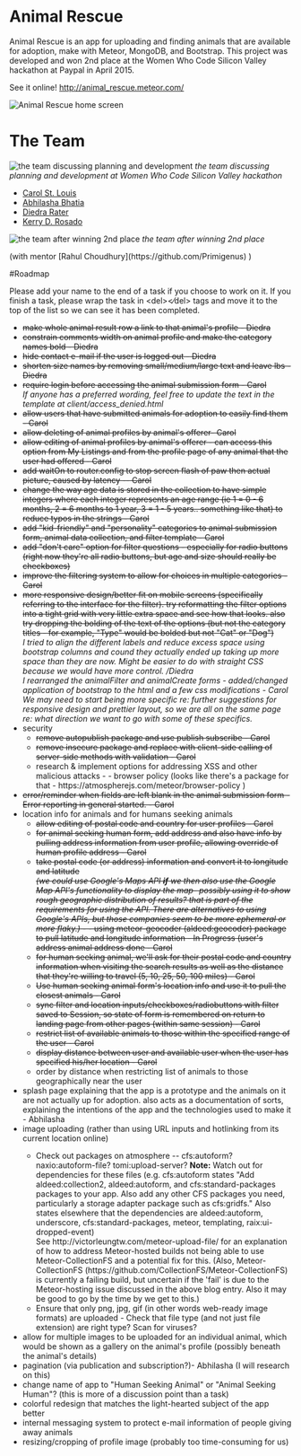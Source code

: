 # Animal Rescue

Animal Rescue is an app for uploading and finding animals that are available for adoption, make with Meteor, MongoDB, and Bootstrap. This project was developed and won 2nd place at the Women Who Code Silicon Valley hackathon at Paypal in April 2015. 

See it online! http://animal_rescue.meteor.com/

![Animal Rescue home screen](http://i132.photobucket.com/albums/q17/dierat/Screen%20Shot%202015-09-18%20at%206.08.01%20PM.png)


# The Team

![the team discussing planning and development](http://i132.photobucket.com/albums/q17/dierat/CC6TCVrUsAAO3Mq.jpg)
*the team discussing planning and development at Women Who Code Silicon Valley hackathon*

- [Carol St. Louis](https://github.com/selva-oscura)
- [Abhilasha Bhatia](https://github.com/abhilashabhatia)
- [Diedra Rater](https://github.com/dierat)
- [Kerry D. Rosado](https://github.com/kdrosado)

![the team after winning 2nd place](http://i132.photobucket.com/albums/q17/dierat/11169530_10203834632097658_2170770506262371486_o.jpg)
*the team after winning 2nd place*
<p>(with mentor [Rahul Choudhury](https://github.com/Primigenus) )</p>


#Roadmap

Please add your name to the end of a task if you choose to work on it. If you finish a task, please wrap the task in &lt;del&gt;&lt;&frasl;del&gt; tags and move it to the top of the list so we can see it has been completed.
<ul>
	<li><del>make whole animal result row a link to that animal's profile - Diedra</del></li>
	<li><del>constrain comments width on animal profile and make the category names bold - Diedra</del></li>
	<li><del>hide contact e-mail if the user is logged out - Diedra</del></li>
	<li><del>shorten size names by removing small/medium/large text and leave lbs - Diedra</del></li>
	<li><del>require login before accessing the animal submission form - Carol</del><br /><i>If anyone has a preferred wording, feel free to update the text in the template at client/access_denied.html</i></li>
	<li><del>allow users that have submitted animals for adoption to easily find them - Carol<del></li>
	<li><del>allow deleting of animal profiles by animal's offerer- Carol</del></li>	
	<li><del>allow editing of animal profiles by animal's offerer  - can access this option from My Listings and from the profile page of any animal that the user had offered - Carol<del></li>
	<li><del>add waitOn to router.config to stop screen flash of paw then actual picture, caused by latency -- Carol</del></li>
	<li><del>change the way age data is stored in the collection to have simple integers where each integer represents an age range (ie 1 = 0 - 6 months, 2 = 6 months to 1 year, 3 = 1 - 5 years.. something like that) to reduce typos in the strings - Carol</del></li>
	<li><del>add "kid-friendly" and "personality" categories to animal submission form, animal data collection, and filter template - Carol<del></li>
	<li><del>add "don't care" option for filter questions - especially for radio buttons (right now they're all radio buttons, but age and size should really be checkboxes)</del></li>
	<li><del>improve the filtering system to allow for choices in multiple categories - Carol</del></li>
	<li><del>more responsive design/better fit on mobile screens (specifically referring to the interface for the filter). try reformatting the filter options into a tight grid with very little extra space and see how that looks. also try dropping the bolding of the text of the options (but not the category titles - for example, "Type" would be bolded but not "Cat" or "Dog")</del><br /> 
		<i>I tried to align the different labels and reduce excess space using bootstrap columns and cound they actually ended up taking up more space than they are now. Might be easier to do with straight CSS because we would have more control. /Diedra</i><br />
		<i>I rearranged the animalFilter and animalCreate forms - added/changed application of bootstrap to the html and a few css modifications - Carol</i><br />
		<i>We may need to start being more specific re: further suggestions for responsive design and prettier layout, so we are all on the same page re: what direction we want to go with some of these specifics.</i></li>
	<li>security
		<ul>
			<li><del>remove autopublish package and use publish subscribe - Carol</del></li>
			<li><del>remove insecure package and replace with client-side calling of server-side methods with validation - Carol</del></li>
			<li>research &amp; implement options for addressing XSS and other malicious attacks - - browser policy (looks like there's a package for that - https://atmospherejs.com/meteor/browser-policy )</li>
		</ul>
	</li>
	<li><del>error/reminder when fields are left blank in the animal submission form - Error reporting in general started. - Carol</del></li>
	<li>location info for animals and for humans seeking animals
		<ul>
			<li><del>allow editing of postal code and country for user profiles - Carol </del></li>
			<li><del>for animal seeking human form, add address and also have info by pulling address information from user profile, allowing override of human profile address - Carol</del></li>
			<li><del>take postal code (or address) information and convert it to longitude and latitude <br /><i><del>(we could use Google's Maps API <strong>if</strong> we then also use the Google Map API's functionality to display the map- possibly using it to show rough geographic distribution of results? that is part of the requirements for using the API.  There are alternatives to using Google's APIs, but those companies seem to be more ephemeral or more flaky.)</del></i> - - using meteor-geocoder (aldeed:geocoder) package to pull latitude and longitude information - In Progress (user's address animal address done - Carol</del></li>
			<li><del>for human seeking animal, we'll ask for their postal code and country information when visiting the search results as well as the distance that they're willing to travel (5, 10, 25, 50, 100 miles) - Carol </del></li>
			<li><del> Use human seeking animal form's location info and use it to pull the closest animals - Carol</del></li>
			<li><del>sync filter and location inputs/checkboxes/radiobuttons with filter saved to Session, so state of form is remembered on return to landing page from other pages (within same session) - Carol</del></li>
			<li><del>restrict list of available animals to those within the specified range of the user - Carol</del></li>
			<li><del>display distance between user and available user when the user has specified his/her location - Carol</del></li>
			<li> order by distance when restricting list of animals to those geographically near the user</li>
		</ul>
	</li>
	<li>splash page explaining that the app is a prototype and the animals on it are not actually up for adoption. also acts as a documentation of sorts, explaining the intentions of the app and the technologies used to make it - Abhilasha</li>
	<li>image uploading (rather than using URL inputs and hotlinking from its current location online)</li>
		<ul>
			<li> Check out packages on atmosphere -- cfs:autoform? naxio:autoform-file? tomi:upload-server?  <b>Note:</b> Watch out for dependencies for these files (e.g. cfs:autoform states "Add aldeed:collection2, aldeed:autoform, and cfs:standard-packages packages to your app. Also add any other CFS packages you need, particularly a storage adapter package such as cfs:gridfs." Also states elsewhere that the dependencies are aldeed:autoform, underscore, cfs:standard-packages, meteor, templating, raix:ui-dropped-event)<br />See http://victorleungtw.com/meteor-upload-file/ for an explanation of how to address Meteor-hosted builds not being able to use Meteor-CollectionFS and a potential fix for this.  (Also, Meteor-CollectionFS (https://github.com/CollectionFS/Meteor-CollectionFS) is currently a failing build, but uncertain if the 'fail' is due to the Meteor-hosting issue discussed in the above blog entry.  Also it may be good to go by the time by we get to this.) </li>
			<li>Ensure that only png, jpg, gif (in other words web-ready image formats) are uploaded - Check that file type (and not just file extension) are right type? Scan for viruses?</li>
		</ul>
	<li>allow for multiple images to be uploaded for an individual animal, which would be shown as a gallery on the animal's profile (possibly beneath the animal's details)</li>
	<li>pagination (via publication and subscription?)- Abhilasha (I will research on this)</li>
	<li>change name of app to "Human Seeking Animal" or "Animal Seeking Human"? (this is more of a discussion point than a task)</li>
	<li>colorful redesign that matches the light-hearted subject of the app better</li>
	<li>internal messaging system to protect e-mail information of people giving away animals</li>
	<li>resizing/cropping of profile image (probably too time-consuming for us)</li>
</ul>